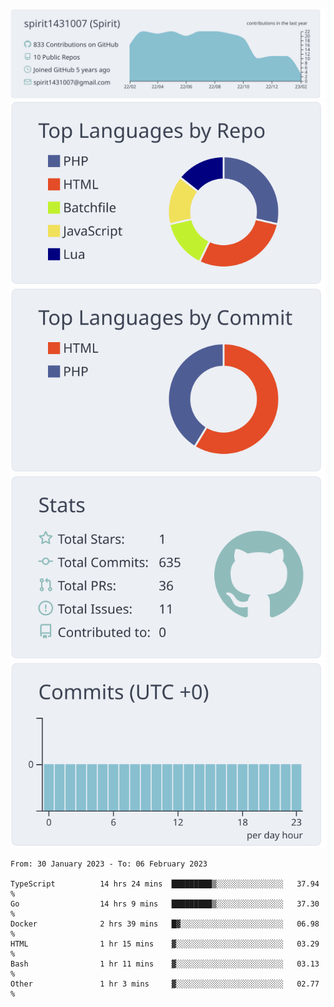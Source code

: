 [![](https://raw.githubusercontent.com/spirit1431007/spirit1431007/master/profile-summary-card-output/nord_bright/0-profile-details.svg)](https://git.io/spiritx)
[![](https://raw.githubusercontent.com/spirit1431007/spirit1431007/master/profile-summary-card-output/nord_bright/1-repos-per-language.svg)](https://git.io/spiritx) [![](https://raw.githubusercontent.com/spirit1431007/spirit1431007/master/profile-summary-card-output/nord_bright/2-most-commit-language.svg)](https://git.io/spiritx)
[![](https://raw.githubusercontent.com/spirit1431007/spirit1431007/master/profile-summary-card-output/nord_bright/3-stats.svg)](https://git.io/spiritx) [![](https://raw.githubusercontent.com/spirit1431007/spirit1431007/master/profile-summary-card-output/nord_bright/4-productive-time.svg)](https://git.io/spiritx)

<!--START_SECTION:waka-->

```text
From: 30 January 2023 - To: 06 February 2023

TypeScript          14 hrs 24 mins  █████████▒░░░░░░░░░░░░░░░   37.94 %
Go                  14 hrs 9 mins   █████████▒░░░░░░░░░░░░░░░   37.30 %
Docker              2 hrs 39 mins   █▓░░░░░░░░░░░░░░░░░░░░░░░   06.98 %
HTML                1 hr 15 mins    ▓░░░░░░░░░░░░░░░░░░░░░░░░   03.29 %
Bash                1 hr 11 mins    ▓░░░░░░░░░░░░░░░░░░░░░░░░   03.13 %
Other               1 hr 3 mins     ▓░░░░░░░░░░░░░░░░░░░░░░░░   02.77 %
```

<!--END_SECTION:waka-->
